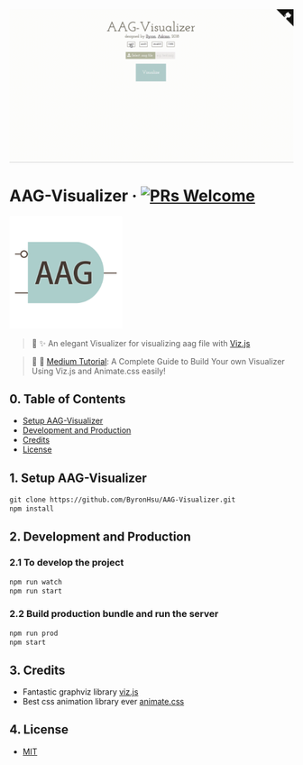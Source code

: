 <img src="./assets/demo.gif" width="1000"/>

# AAG-Visualizer &middot; [![PRs Welcome](https://img.shields.io/badge/PRs-welcome-brightgreen.svg?style=flat-square)](http://makeapullrequest.com)
<img src="./assets/logo.png" width="200" height="200" />

> 🎉 ✨ An elegant Visualizer for visualizing aag file with [Viz.js](https://github.com/mdaines/viz.js)

> 📒 📙 [Medium Tutorial](https://medium.com/@byronhsu/a-complete-guide-to-build-your-own-visualizer-using-viz-js-and-animate-css-easily-1eb5287fbd34): A Complete Guide to Build Your own Visualizer Using Viz.js and Animate.css easily!

## 0. Table of Contents  
- [Setup AAG-Visualizer](#1-setup-aag-visualizer)
- [Development and Production](#2-development-and-production)
- [Credits](#3-credits)
- [License](#4-license)
 
## 1. Setup AAG-Visualizer
```
git clone https://github.com/ByronHsu/AAG-Visualizer.git
npm install
```

## 2. Development and Production

### 2.1 To develop the project

```
npm run watch
npm run start
```

### 2.2 Build production bundle and run the server

```
npm run prod
npm start
```

## 3. Credits
- Fantastic graphviz library [viz.js](https://github.com/mdaines/viz.js)
- Best css animation library ever [animate.css](https://github.com/daneden/animate.css)

## 4. License
- [MIT](./LICENSE)
